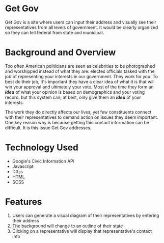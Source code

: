 # Get Gov

Get Gov is a site where users can input their address and visually see their representatives from all levels of government. It would be clearly organized so they can tell federal from state and municipal.

# Background and Overview

Too often American politicians are seen as celebrities to be photographed and worshipped instead of what they are: elected officials tasked with the job of representing your interests in our government. They work for you. To best do their job, it's important they have a clear idea of what it is that will win your approval and ultimately your vote. Most of the time they form an _**idea**_ of what your opinion is based on demographics and your voting record, but this system can, at best, only give them an _**idea**_ of your interests. 

The work they do directly affects our lives, yet few constituents connect with their representatives to demand action on issues they deem important. One key reason why is because getting this contact information can be difficult. It is this issue Get Gov addresses. 

# Technology Used

* Google's Civic Information API
* Javascript
* D3.js
* HTML
* SCSS

# Features

1. Users can generate a visual diagram of their representatives by entering their address
2. The background will change to an outline of their state
3. Clicking on a representative will display that representative's contact info

